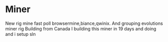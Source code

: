 # Miner
New rig mine fast poll browsermine,biance,qwinix.
And grouping evolutions miner rig 
Building from Canada
I building this miner in 19 days and doing and i setup sln

